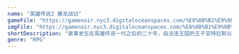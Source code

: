 ```yaml
---
name: "英雄传说2 屠龙战记"
gameFile: "https://gamenoir.nyc3.digitaloceanspaces.com/%E8%8B%B1%E9%9B%84%E4%BC%A0%E8%AF%B42/yxcs2.zip"
imgFile: "https://gamenoir.nyc3.digitaloceanspaces.com/%E8%8B%B1%E9%9B%84%E4%BC%A0%E8%AF%B42/original.webp"
shortDescription: "故事发生在英雄传说一代之后的二十年，由法连王国的王子亚特拉斯以巡回世界作为王子必备的修炼为起始的序章。"
genre: "RPG"
---
```

